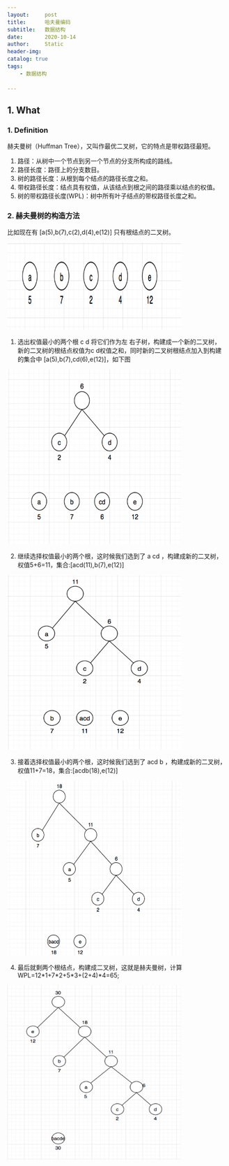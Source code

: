 ```yaml
---
layout:     post
title:      哈夫曼编码
subtitle:   数据结构
date:       2020-10-14
author:     Static
header-img: 
catalog: true
tags:
    - 数据结构
    
---
```


## 1. What

### 1. Definition

赫夫曼树（Huffman Tree），又叫作最优二叉树，它的特点是带权路径最短。
1. 路径：从树中一个节点到另一个节点的分支所构成的路线。
2. 路径长度：路径上的分支数目。
3. 树的路径长度：从根到每个结点的路径长度之和。
4. 带权路径长度：结点具有权值，从该结点到根之间的路径乘以结点的权值。
5. 树的带权路径长度(WPL)：树中所有叶子结点的带权路径长度之和。

### 2. 赫夫曼树的构造方法

比如现在有 \[a(5),b(7),c(2),d(4),e(12)] 只有根结点的二叉树。

<html>
    <img src="/img/huffmantree/huffman_1.png" width="400" height="200" /> 
</html>

1. 选出权值最小的两个根 c d 将它们作为左 右子树，构建成一个新的二叉树，新的二叉树的根结点权值为c d权值之和，同时新的二叉树根结点加入到构建的集合中 \[a(5),b(7),cd(6),e(12)]，如下图

<html>
    <img src="/img/huffmantree/huffman_2.png" width="400" height="400" /> 
</html>

2. 继续选择权值最小的两个根，这时候我们选到了 a cd ，构建成新的二叉树，权值5+6=11，集合:\[acd(11),b(7),e(12)]

<html>
    <img src="/img/huffmantree/huffman_3.png" width="400" height="400" /> 
</html>

3. 接着选择权值最小的两个根，这时候我们选到了 acd b ，构建成新的二叉树，权值11+7=18，集合:\[acdb(18),e(12)]

<html>
    <img src="/img/huffmantree/huffman_4.png" width="400" height="400" /> 
</html>

4. 最后就剩两个根结点，构建成二叉树，这就是赫夫曼树，计算 WPL=12\*1+7\*2+5*3+(2+4)*4=65;

<html>
    <img src="/img/huffmantree/huffman_5.png" width="400" height="400" /> 
</html>
